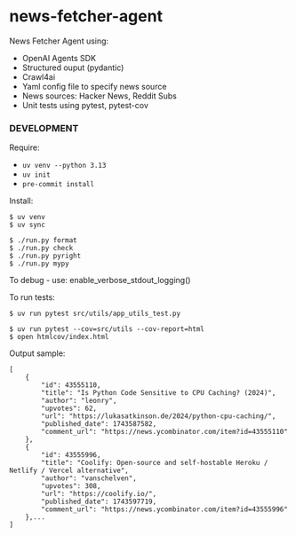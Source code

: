 # news-fetcher-agent

News Fetcher Agent using:

*   OpenAI Agents SDK
*   Structured ouput (pydantic)
*   Crawl4ai
*   Yaml config file to specify news source
*   News sources: Hacker News, Reddit Subs
*   Unit tests using pytest, pytest-cov

### DEVELOPMENT

Require:

*   `uv venv --python 3.13`
*   `uv init`
*   `pre-commit install`

Install:

```
$ uv venv
$ uv sync

$ ./run.py format
$ ./run.py check
$ ./run.py pyright
$ ./run.py mypy
```

To debug - use: enable_verbose_stdout_logging()

To run tests:

```
$ uv run pytest src/utils/app_utils_test.py

$ uv run pytest --cov=src/utils --cov-report=html
$ open htmlcov/index.html
```

Output sample:

```
[
    {
        "id": 43555110,
        "title": "Is Python Code Sensitive to CPU Caching? (2024)",
        "author": "leonry",
        "upvotes": 62,
        "url": "https://lukasatkinson.de/2024/python-cpu-caching/",
        "published_date": 1743587582,
        "comment_url": "https://news.ycombinator.com/item?id=43555110"
    },
    {
        "id": 43555996,
        "title": "Coolify: Open-source and self-hostable Heroku / Netlify / Vercel alternative",
        "author": "vanschelven",
        "upvotes": 308,
        "url": "https://coolify.io/",
        "published_date": 1743597719,
        "comment_url": "https://news.ycombinator.com/item?id=43555996"
    },...
]
```